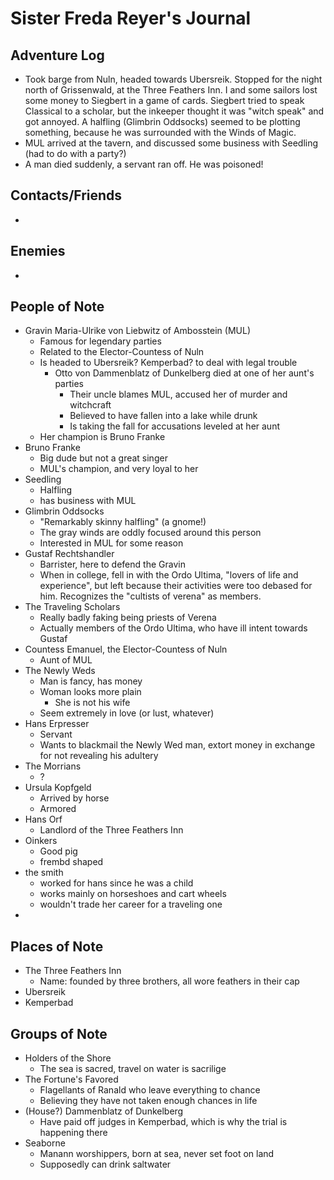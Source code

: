 # Sister Freda Reyer's Journal

## Adventure Log
- Took barge from Nuln, headed towards Ubersreik. Stopped for the night north of Grissenwald, at the Three Feathers Inn. I and some sailors lost some money to Siegbert in a game of cards. Siegbert tried to speak Classical to a scholar, but the inkeeper thought it was "witch speak" and got annoyed. A halfling (Glimbrin Oddsocks) seemed to be plotting something, because he was surrounded with the Winds of Magic.
- MUL arrived at the tavern, and discussed some business with Seedling (had to do with a party?)
- A man died suddenly, a servant ran off. He was poisoned!

## Contacts/Friends
- 

## Enemies
- 

## People of Note
- Gravin Maria-Ulrike von Liebwitz of Ambosstein (MUL)
    - Famous for legendary parties
    - Related to the Elector-Countess of Nuln
    - Is headed to Ubersreik? Kemperbad? to deal with legal trouble
        - Otto von Dammenblatz of Dunkelberg died at one of her aunt's parties
            - Their uncle blames MUL, accused her of murder and witchcraft
            - Believed to have fallen into a lake while drunk
            - Is taking the fall for accusations leveled at her aunt
    - Her champion is Bruno Franke
- Bruno Franke
    - Big dude but not a great singer
    - MUL's champion, and very loyal to her
- Seedling
    - Halfling
    - has business with MUL
- Glimbrin Oddsocks
    - "Remarkably skinny halfling" (a gnome!)
    - The gray winds are oddly focused around this person
    - Interested in MUL for some reason
- Gustaf Rechtshandler
    - Barrister, here to defend the Gravin
    - When in college, fell in with the Ordo Ultima, "lovers of life and experience", but left because their activities were too debased for him. Recognizes the "cultists of verena" as members.
- The Traveling Scholars
    - Really badly faking being priests of Verena
    - Actually members of the Ordo Ultima, who have ill intent towards Gustaf
- Countess Emanuel, the Elector-Countess of Nuln
    - Aunt of MUL
- The Newly Weds
    - Man is fancy, has money
    - Woman looks more plain
        - She is not his wife
    - Seem extremely in love (or lust, whatever)
- Hans Erpresser
    - Servant
    - Wants to blackmail the Newly Wed man, extort money in exchange for not revealing his adultery
- The Morrians
    - ?
- Ursula Kopfgeld
    - Arrived by horse
    - Armored
- Hans Orf
    - Landlord of the Three Feathers Inn
- Oinkers
    - Good pig
    - frembd shaped
- the smith
    - worked for hans since he was a child
    - works mainly on horseshoes and cart wheels
    - wouldn't trade her career for a traveling one
- 

## Places of Note
- The Three Feathers Inn
    - Name: founded by three brothers, all wore feathers in their cap
- Ubersreik
- Kemperbad

## Groups of Note
- Holders of the Shore
    - The sea is sacred, travel on water is sacrilige
- The Fortune's Favored
    - Flagellants of Ranald who leave everything to chance
    - Believing they have not taken enough chances in life
- (House?) Dammenblatz of Dunkelberg
    - Have paid off judges in Kemperbad, which is why the trial is happening there
- Seaborne
    - Manann worshippers, born at sea, never set foot on land
    - Supposedly can drink saltwater
